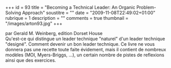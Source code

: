 +++
id = 93
title = "Becoming a Technical Leader: An Organic Problem-Solving Approach"
soustitre = ""
date = "2009-11-08T22:49:02+01:00"
rubrique = 1
description = ""
comments = true
thumbnail = "/images/arton93.jpg"
+++

<div class="chapo">par Gerald M. Weinberg, edition Dorset House</div>
Qu'est-ce qui distingue un leader technique "naturel" d'un leader technique "designé". Comment devenir un bon leader technique. Ce livre ne vous donnera pas une recette toute faite évidement, mais il contient de nombreux modèles (MOI, Myers-Briggs, ...), un certain nombre de pistes de reflexions ainsi que des exercices.